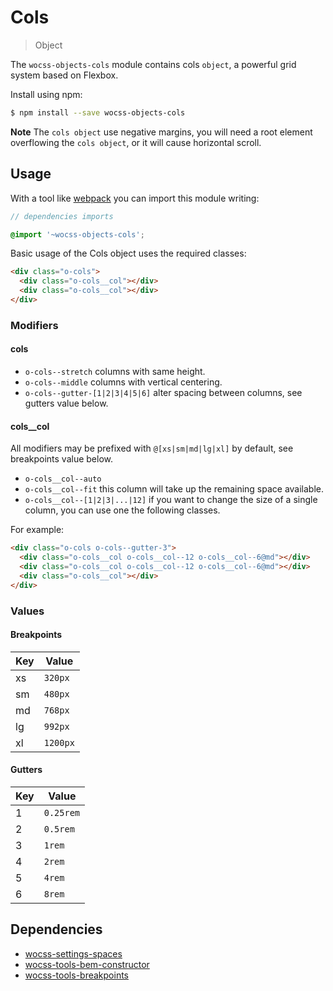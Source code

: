 # Cols

> Object

The `wocss-objects-cols` module contains cols `object`, a powerful grid system based on Flexbox.

Install using npm:

```sh
$ npm install --save wocss-objects-cols
```

**Note** The `cols object` use negative margins, you will need a root element overflowing the `cols object`, or it will cause horizontal scroll.

## Usage

With a tool like [webpack](https://webpack.github.io/) you can import this module writing:

```scss
// dependencies imports

@import '~wocss-objects-cols';
```

Basic usage of the Cols object uses the required classes:

```html
<div class="o-cols">
  <div class="o-cols__col"></div>
  <div class="o-cols__col"></div>
</div>
```

### Modifiers

#### cols

* `o-cols--stretch` columns with same height.
* `o-cols--middle` columns with vertical centering.
* `o-cols--gutter-[1|2|3|4|5|6]` alter spacing between columns, see gutters value below.

#### cols__col

All modifiers may be prefixed with `@[xs|sm|md|lg|xl]` by default, see breakpoints value below.

* `o-cols__col--auto`
* `o-cols__col--fit` this column will take up the remaining space available.
* `o-cols__col--[1|2|3|...|12]` if you want to change the size of a single column, you can use one the following classes.

For example:

```html
<div class="o-cols o-cols--gutter-3">
  <div class="o-cols__col o-cols__col--12 o-cols__col--6@md"></div>
  <div class="o-cols__col o-cols__col--12 o-cols__col--6@md"></div>
  <div class="o-cols__col"></div>
</div>
```

### Values

#### Breakpoints

| Key | Value |
|-----|-------|
| xs | `320px` |
| sm | `480px` |
| md | `768px` |
| lg | `992px` |
| xl | `1200px` |

#### Gutters

| Key | Value |
|-----|-------|
| 1 | `0.25rem` |
| 2 | `0.5rem` |
| 3 | `1rem` |
| 4 | `2rem` |
| 5 | `4rem` |
| 6 | `8rem` |

## Dependencies

* [wocss-settings-spaces](https://github.com/wocss/settings.spaces)
* [wocss-tools-bem-constructor](https://github.com/wocss/tools.bem-constructor)
* [wocss-tools-breakpoints](https://github.com/wocss/tools.breakpoints)
